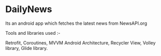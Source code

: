 # DailyNews
Its an android app which fetches the latest news from NewsAPI.org

Tools and libraries used :-

Retrofit,
Coroutines,
MVVM Android Architecture,
Recycler View,
Volley library,
Glide library.
